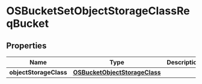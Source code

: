 # OSBucketSetObjectStorageClassReqBucket

## Properties
Name | Type | Description | Notes
------------ | ------------- | ------------- | -------------
**objectStorageClass** | [**OSBucketObjectStorageClass**](OSBucketObjectStorageClass.md) |  | 
